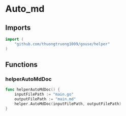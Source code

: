 # Auto_md

## Imports

```go
import (
	"github.com/thuongtruong1009/gouse/helper")
```
## Functions


### helperAutoMdDoc

```go
func helperAutoMdDoc() {
	inputFilePath := "main.go"
	outputFilePath := "main.md"
	helper.AutoMdDoc(inputFilePath, outputFilePath)
}```
